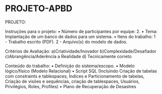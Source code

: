 # PROJETO-APBD

PROJETO: 

Instruções para o projeto:
• Número de participantes por equipe: 2.
• Tema: Implantação de um banco de dados para um sistema.
• Itens do trabalho: 
1 - Trabalho escrito (PDF).
2 - Arquivo(s) do modelo de dados.

Critérios de Avaliação: 
a)Criatividade/Inovador
b)Complexidade/Desafiador
c)Abrangência/Aderência a Realidade
d) Tecnicamente correto  

Conteúdo do trabalho:
• Definição do sistema/escopo.
• Modelo lógico/físico (Modelo Relacional)
• Script SQL (Incluindo Criação de tabelas com constraints e tablespaces, Índices e Particionamento de tabelas, Criação de visões e sequências, criação de tablespaces, Usuários, Privilégios, Roles, Profiles)
• Plano de Recuperação de Desastres
